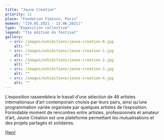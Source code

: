 ```yaml
---
title: "Jeune Création"
priority: 11
place: "Fondation Fiminco, Paris"
moment: "[29.05.2021 - 13.06.2021]"
type: "Exposition collective"
legend: "71e édition du festival"
gallery:
  - src: /images/exhibitions/jeune-creation-0.jpg
    alt: ""
  - src: /images/exhibitions/jeune-creation-1.jpg
    alt: ""
  - src: /images/exhibitions/jeune-creation-2.jpg
    alt: ""
  - src: /images/exhibitions/jeune-creation-3.jpg
    alt: ""
  - src: /images/exhibitions/jeune-creation-4.jpg
    alt: ""
---
```

L’exposition rassemblera le travail d’une sélection de 46 artistes internationaux d’art contemporain choisis par leurs pairs, ainsi qu’une programmation variée organisée par quelques artistes de l’exposition. Formidable moment de rencontres entre artistes, professionnels et amateur d’art, Jeune Création est une plateforme permettant les mutualisations et des projets partagés et solidaires.

[[lien]](https://www.jeunecreation.org/71e-informations/)
